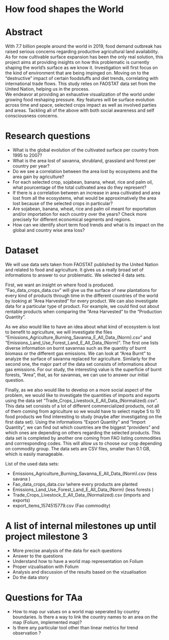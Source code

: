 # How food shapes the World

# Abstract
With 7.7 billion people around the world in 2019, food demand outbreak has raised serious concerns regarding productive agricultural land availability. As for now cultivable surface expansion has been the only real solution, this project aims at providing insights on how this problematic is currently shaping the world’s surface as we know it. 
Investigation will first focus on the kind of environment that are being impinged on. Moving on to the “destructive” impact of certain foodstuffs and diet trends, correlating with international trade flows. 
This study relies on FAOSTAT data set from the United Nation, helping us in the process.  
We endeavor at providing an exhaustive visualization of the world under growing food reshaping pressure. Key features will be surface evolution across time and space, selected crops impact as well as involved parties and areas. Tackling all of the above with both social awareness and self consciousness concerns.

# Research questions
- What is the global evolution of the cultivated surface per country from 1995 to 2007?
- What is the area lost of savanna, shrubland, grassland and forest per country per year?
- Do we see a correlation between the area lost by ecosystems and the area gain by agriculture?
- For each selected crop, sojabean, banana, wheat, rice and palm oil, what pourcentage of the total cultivated area do they represent? 
- If there is a correlation between an increase in area cultivated and area lost from all the ecosystems, what would be approximatively the area lost because of the selected crops in particular?
- Are sojabean, banana, wheat, rice and palm oil meant for exportation and/or importation for each country over the years? Check more precisely for different economical segments and regions. 
- How can we identify  short term food trends and what is its impact on the global and country wise area loss?

# Dataset
We will use data sets taken from FAOSTAT published by the United Nation and related to food and agriculture. It gives us a really broad set of informations to answer to our problematic. We selected 4 data sets. 

First, we want an insight on where food is produced. “Fao_data_crops_data.csv” will give us the surface of new plantations for every kind of products through time in the different countries of the world by looking at “Area Harvested” for every product. We can also investigate data for a particular type of product. For example, we could find out about rentable products when comparing the “Area Harvested” to the “Production Quantity”. 

As we also would like to have an idea about what kind of ecosystem is lost to benefit to agriculture, we will investigate the files “Emissions_Agriculture_Burning_Savanna_E_All_Data_(Norm).csv” and “Emissions_Land_Use_Forest_Land_E_All_Data_(Norm)”. The first one lists diverse information on burnt savannas such as the quantity of burnt biomass or the different gas emissions. We can look at “Area Burnt” to analyze the surface of savanna replaced for agriculture. Similarly for the second one, the major part of the data set consists of informations about gas emissions. For our study, the interesting value is the superficie of burnt forests, “Area”, that, as for savannas, we can use to answer our initial question. 

Finally, as we also would like to develop on a more social aspect of the problem, we would like to investigate the quantities of imports and exports using the data set “Trade_Crops_Livestock_E_All_Data_(Normalized).csv”. This data set consists of a lot of different commercialized products, not all of them coming from agriculture so we would have to select maybe 5 to 10 food products we find interesting to study (maybe after investigating on the first data set). Using the informations “Export Quantity” and “Import Quantity”, we can find out which countries are the biggest “providers” and which ones are depending on others regarding the selected products. 
This data set is completed by another one coming from FAO listing commodities and corrresponding codes. This will allow us to choose our crop  depending on commodity group.
The data sets are CSV files, smaller than 0.1 GB, which is easily manageable. 


List of the used data sets: 
- Emissions_Agriculture_Burning_Savanna_E_All_Data_(Norm).csv (less savana )
- Fao_data_crops_data.csv \\where every products are planted
- Emissions_Land_Use_Forest_Land_E_All_Data_(Norm) (less forests )
- Trade_Crops_Livestock_E_All_Data_(Normalized).csv (imports and exports)
- export_items_1574515779.csv (Fao commodity) 


# A list of internal milestones up until project milestone 3

* More precise analysis of the data for each questions
* Answer to the questions 
* Understand how to have a world map representation on Folium
* Proper vizualisation with Folium 
* Analysis and discussion of the results based on the vizualisation
* Do the data story 

# Questions for TAa
- How to map our values on a world map seperated by country boundaries. Is there a way to link the country names to an area on the map (Folium, implemented map)? 
- Is there any particular tool other than linear metrics for trend observation ? 

